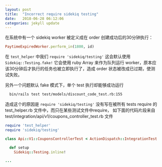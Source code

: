 ```yaml
---
layout: post
title:  "Incorrect require sidekiq testing"
date:   2018-06-28 06:12:06
categories: jekyll update
---
```



在系统中有一个 sidekiq worker 被定义成在 order 创建成功后的30分钟执行：

```ruby
PaytimeExpiredWorker.perform_in(1800, id)
```

在 `test_helper` 中我们 `require 'sidekiq/testing'` 这会默认使用 `Sidekiq::Testing.fake!` 它会使用 ruby Array 来作为队列运行 worker，原本应该30分钟后才执行的任务也被立即执行了，造成 order 状态被改成已过期，使测试失败。

另外一个问题默认 fake 模式下，单个 test 执行却能够成功运行

```bash
  bin/rails test test/models/discount_code_test.rb:155
```

造成这个的原因是 `require 'sidekiq/testing'` 没有写在被所有 tests require 的 test_helper.rb 文件中，而只在某些测试文件中require，
如下面的代码片段来自 test/integration/api/v1/coupons_controller_test.rb 文件

```ruby
require 'test_helper'
require 'sidekiq/testing'

class Api::V1::CouponsControllerTest < ActionDispatch::IntegrationTest

  def setup
    Sidekiq::Testing.inline!

...
```